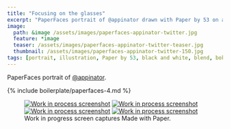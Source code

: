 ```yaml
---
title: "Focusing on the glasses"
excerpt: "PaperFaces portrait of @appinator drawn with Paper by 53 on an iPad."
image: 
  path: &image /assets/images/paperfaces-appinator-twitter.jpg 
  feature: *image
  teaser: /assets/images/paperfaces-appinator-twitter-teaser.jpg
  thumbnail: /assets/images/paperfaces-appinator-twitter-150.jpg
tags: [portrait, illustration, Paper by 53, black and white, blend, bokeh]
---
```


PaperFaces portrait of [@appinator](http://twitter.com/appinator).

{% include boilerplate/paperfaces-4.md %}

<figure class="third">
	<a href="/assets/images/paperfaces-appinator-process-1-lg.jpg"><img src="/assets/images/paperfaces-appinator-process-1-600.jpg" alt="Work in process screenshot"></a>
	<a href="/assets/images/paperfaces-appinator-process-2-lg.jpg"><img src="/assets/images/paperfaces-appinator-process-2-600.jpg" alt="Work in process screenshot"></a>
	<a href="/assets/images/paperfaces-appinator-process-3-lg.jpg"><img src="/assets/images/paperfaces-appinator-process-3-600.jpg" alt="Work in process screenshot"></a>
	<a href="/assets/images/paperfaces-appinator-process-4-lg.jpg"><img src="/assets/images/paperfaces-appinator-process-4-600.jpg" alt="Work in process screenshot"></a>
	<figcaption>Work in progress screen captures Made with Paper.</figcaption>
</figure>
